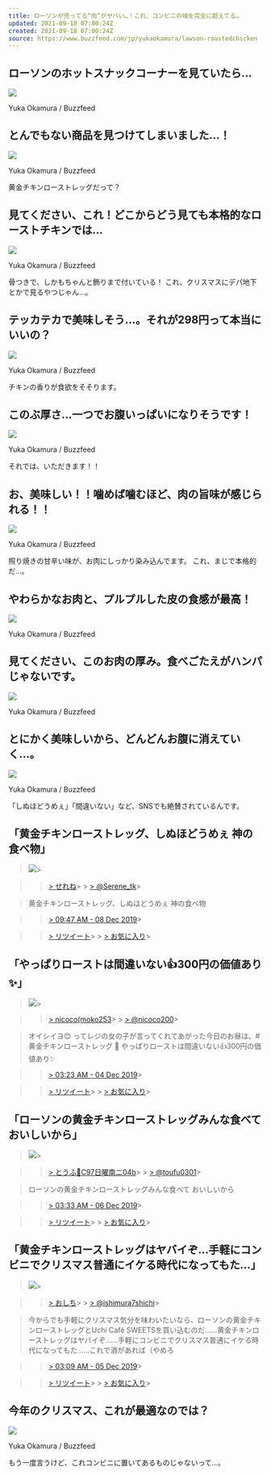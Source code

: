 ```yaml
---
title: ローソンが売ってる“肉”がヤバい…！これ、コンビニの域を完全に超えてる…
updated: 2021-09-18 07:00:24Z
created: 2021-09-18 07:00:24Z
source: https://www.buzzfeed.com/jp/yukaokamura/lawson-roastedchicken
---
```


##   ローソンのホットスナックコーナーを見ていたら…

 ![](https://img.buzzfeed.com/buzzfeed-static/static/2019-12/9/9/asset/62853f8fc87e/sub-buzz-1872-1575885117-2.jpg?crop=927%3A750%3B73%2C0&downsize=700%3A%2A&output-quality=auto&output-format=auto)

  Yuka Okamura / Buzzfeed

##   とんでもない商品を見つけてしまいました…！

 ![](https://img.buzzfeed.com/buzzfeed-static/static/2019-12/9/9/asset/8ee66aa04b40/sub-buzz-1890-1575885140-7.jpg?crop=768%3A536%3B0%2C114&downsize=700%3A%2A&output-quality=auto&output-format=auto)

  Yuka Okamura / Buzzfeed

黄金チキンローストレッグだって？

##   見てください、これ！どこからどう見ても本格的なローストチキンでは…

 ![](https://img.buzzfeed.com/buzzfeed-static/static/2019-12/9/9/asset/8ee66aa04b40/sub-buzz-1921-1575885174-1.jpg?crop=972%3A750%3B28%2C0&downsize=700%3A%2A&output-quality=auto&output-format=auto)

  Yuka Okamura / Buzzfeed

骨つきで、しかもちゃんと飾りまで付いている！
これ、クリスマスにデパ地下とかで見るやつじゃん…。

##   テッカテカで美味しそう…。それが298円って本当にいいの？

 ![](https://img.buzzfeed.com/buzzfeed-static/static/2019-12/9/9/asset/15c27f274538/sub-buzz-1235-1575885198-1.jpg)

  Yuka Okamura / Buzzfeed

チキンの香りが食欲をそそります。

##   このぶ厚さ…一つでお腹いっぱいになりそうです！

 ![](https://img.buzzfeed.com/buzzfeed-static/static/2019-12/9/9/asset/76609a72f00c/sub-buzz-1844-1575885207-5.jpg)

  Yuka Okamura / Buzzfeed

それでは、いただきます！！

##   お、美味しい！！噛めば噛むほど、肉の旨味が感じられる！！

 ![](https://img.buzzfeed.com/buzzfeed-static/static/2019-12/9/9/asset/15c27f274538/sub-buzz-1252-1575885224-6.jpg)

  Yuka Okamura / Buzzfeed

照り焼きの甘辛い味が、お肉にしっかり染み込んでます。
これ、まじで本格的だ…。

##   やわらかなお肉と、プルプルした皮の食感が最高！

 ![](https://img.buzzfeed.com/buzzfeed-static/static/2019-12/9/9/asset/d355d4162382/sub-buzz-1875-1575885232-1.jpg?crop=884:698;116,34)

  Yuka Okamura / Buzzfeed

##   見てください、このお肉の厚み。食べごたえがハンパじゃないです。

 ![](https://img.buzzfeed.com/buzzfeed-static/static/2019-12/9/9/asset/212ccb104d47/sub-buzz-1846-1575885265-1.jpg?crop=906:695;94,0)

  Yuka Okamura / Buzzfeed

##   とにかく美味しいから、どんどんお腹に消えていく…。

 ![](https://img.buzzfeed.com/buzzfeed-static/static/2019-12/9/9/asset/8ee66aa04b40/sub-buzz-1921-1575885277-6.jpg)

  Yuka Okamura / Buzzfeed

「しぬほどうめぇ」「間違いない」など、SNSでも絶賛されているんです。

##   「黄金チキンローストレッグ、しぬほどうめぇ 神の食べ物」

>
>

>   ![](https://pbs.twimg.com/profile_images/1199698252834017285/GWzMWpeW_normal.jpg)>

>   > [> せれね](https://twitter.com/Serene_tk)>   > [> @Serene_tk](https://twitter.com/Serene_tk)>

>
>
> 黄金チキンローストレッグ、しぬほどうめぇ 神の食べ物

>   > [> 09:47 AM - 08 Dec 2019](https://twitter.com/Serene_tk/status/1203612146321391621)>

>   > [> リツイート](https://twitter.com/intent/retweet?tweet_id=1203612146321391621)>   > [> お気に入り](https://twitter.com/intent/favorite?tweet_id=1203612146321391621)>

>
>

##   「やっぱりローストは間違いない👍300円の価値あり✨」

>
>

>   ![](https://pbs.twimg.com/profile_images/1073070953536471045/fpvk8aCF_normal.jpg)>

>   > [> nicoco(moko253](https://twitter.com/nicoco200)>   > [> @nicoco200](https://twitter.com/nicoco200)>

>
>
> オイシイヨ😊 ってレジの女の子が言ってくれてあがった今日のお昼は、#黄金チキンローストレッグ 🍗 やっぱりローストは間違いない👍300円の価値あり✨

>   > [> 03:23 AM - 04 Dec 2019](https://twitter.com/nicoco200/status/1202065914444693504)>

>   > [> リツイート](https://twitter.com/intent/retweet?tweet_id=1202065914444693504)>   > [> お気に入り](https://twitter.com/intent/favorite?tweet_id=1202065914444693504)>

>
>

##   「ローソンの黄金チキンローストレッグみんな食べて おいしいから」

>
>

>   ![](https://pbs.twimg.com/profile_images/1197570085801488384/do7hor9__normal.png)>

>   > [> とうふ🍎C97日曜南ニ04b](https://twitter.com/toufu0301)>   > [> @toufu0301](https://twitter.com/toufu0301)>

>
>
> ローソンの黄金チキンローストレッグみんな食べて おいしいから

>   > [> 03:33 AM - 06 Dec 2019](https://twitter.com/toufu0301/status/1202793125824974848)>

>   > [> リツイート](https://twitter.com/intent/retweet?tweet_id=1202793125824974848)>   > [> お気に入り](https://twitter.com/intent/favorite?tweet_id=1202793125824974848)>

>
>

##   「黄金チキンローストレッグはヤバイぞ…手軽にコンビニでクリスマス普通にイケる時代になってもた…」

>
>

>   ![](https://pbs.twimg.com/profile_images/1198318528031383552/9bIUDs9z_normal.jpg)>

>   > [> おしち](https://twitter.com/ishimura7shichi)>   > [> @ishimura7shichi](https://twitter.com/ishimura7shichi)>

>
>

> 今からでも手軽にクリスマス気分を味わいたいなら、ローソンの黄金チキンローストレッグとUchi Café SWEETSを買い込むのだ……黄金チキンローストレッグはヤバイぞ……手軽にコンビニでクリスマス普通にイケる時代になってもた……これで酒があれば（やめろ

>   > [> 03:09 AM - 05 Dec 2019](https://twitter.com/ishimura7shichi/status/1202424732030685185)>

>   > [> リツイート](https://twitter.com/intent/retweet?tweet_id=1202424732030685185)>   > [> お気に入り](https://twitter.com/intent/favorite?tweet_id=1202424732030685185)>

>
>

##   今年のクリスマス、これが最適なのでは？

 ![](https://img.buzzfeed.com/buzzfeed-static/static/2019-12/9/9/asset/665ebea3b093/sub-buzz-1779-1575885216-4.jpg?crop=777:606;18,74)

  Yuka Okamura / Buzzfeed

もう一度言うけど、これコンビニに置いてあるものじゃないって…。